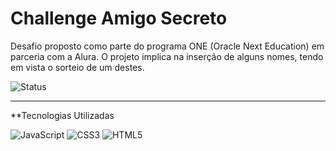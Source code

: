 <h1 allign="center">Challenge Amigo Secreto</h1>
Desafio proposto como parte do programa ONE (Oracle Next Education) em parceria com a Alura. O projeto implica na inserção de alguns nomes, tendo em vista o sorteio de um destes.

![Status](https://img.shields.io/badge/status-concluído-brightgreen)

---

**Tecnologias Utilizadas

![JavaScript](https://img.shields.io/badge/JavaScript-F7DF1E?style=for-the-badge&logo=javascript&logoColor=black)
![CSS3](https://img.shields.io/badge/CSS3-1572B6?style=for-the-badge&logo=css3&logoColor=white)
![HTML5](https://img.shields.io/badge/HTML5-E34F26?style=for-the-badge&logo=html5&logoColor=white)




